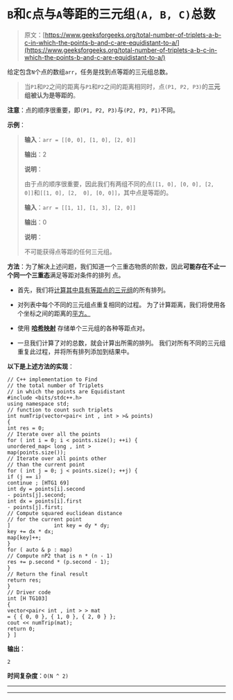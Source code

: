 # `B`和`C`点与`A`等距的三元组`(A, B, C)`总数

> 原文：[https://www.geeksforgeeks.org/total-number-of-triplets-a-b-c-in-which-the-points-b-and-c-are-equidistant-to-a/](https://www.geeksforgeeks.org/total-number-of-triplets-a-b-c-in-which-the-points-b-and-c-are-equidistant-to-a/)

给定包含`N`个点的数组`arr`，任务是找到点等距的三元组总数。

> 当`P1`和`P2`之间的距离与`P1`和`P2`之间的距离相同时，点`(P1, P2, P3)`的**三元组被认为是等距的**。

**注意**：点的顺序很重要，即`(P1, P2, P3)`与`(P2, P3, P1)`不同。

**示例**：

> **输入**：`arr = [[0, 0], [1, 0], [2, 0]]`
>
> **输出**：2
>
> **说明**：
>
> 由于点的顺序很重要，因此我们有两组不同的点`[[1, 0], [0, 0], [2, 0]]`和`[[1, 0], [2,  0], [0, 0]]`，其中点是等距的。
> 
> **输入**：`arr = [[1, 1], [1, 3], [2, 0]]`
>
> **输出**：0
>
> **说明**：
>
> 不可能获得点等距的任何三元组。

**方法**：为了解决上述问题，我们知道一个三重态物质的阶数，因此**可能存在不止一个同一个三重态**满足等距对条件的排列 点。

*   首先，我们将[计算其中具有等距点的三元组](https://www.geeksforgeeks.org/python-all-possible-permutations-of-n-lists/)的所有排列。

*   对列表中每个不同的三元组点重复相同的过程。 为了计算距离，我们将使用各个坐标之间的距离的[平方。](https://www.geeksforgeeks.org/program-distance-two-points-earth/)

*   使用 [**哈希映射**](http://www.geeksforgeeks.org/java-util-hashmap-in-java/) 存储单个三元组的各种等距点对。

*   一旦我们计算了对的总数，就会计算出所需的排列。 我们对所有不同的三元组重复此过程，并将所有排列添加到结果中。

**以下是上述方法的实现**：

```
// C++ implementation to Find
// the total number of Triplets
// in which the points are Equidistant
#include <bits/stdc++.h>
using namespace std;
// function to count such triplets
int numTrip(vector<pair< int , int > >& points)
{
int res = 0;
// Iterate over all the points
for ( int i = 0; i < points.size(); ++i) {
unordered_map< long , int >
map(points.size());
// Iterate over all points other
// than the current point
for ( int j = 0; j < points.size(); ++j) {
if (j == i)
continue ; [HTG1 69]
int dy = points[i].second
- points[j].second;
int dx = points[i].first
- points[j].first;
// Compute squared euclidean distance
// for the current point
]              int key = dy * dy;
key += dx * dx;
map[key]++;
}
for ( auto & p : map)
// Compute nP2 that is n * (n - 1)
res += p.second * (p.second - 1);
}
// Return the final result
return res;
}
// Driver code
int [H TG103]
{
vector<pair< int , int > > mat
= { { 0, 0 }, { 1, 0 }, { 2, 0 } };
cout << numTrip(mat);
return 0;
} ]
```

**输出**：

```
2

```

**时间复杂度**：`O(N ^ 2)`



* * *

* * *



